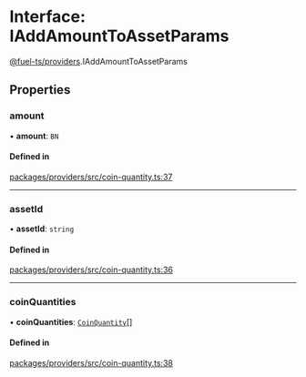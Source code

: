 # Interface: IAddAmountToAssetParams

[@fuel-ts/providers](/api/Providers/index.md).IAddAmountToAssetParams

## Properties

### amount

• **amount**: `BN`

#### Defined in

[packages/providers/src/coin-quantity.ts:37](https://github.com/FuelLabs/fuels-ts/blob/b7073a1e/packages/providers/src/coin-quantity.ts#L37)

___

### assetId

• **assetId**: `string`

#### Defined in

[packages/providers/src/coin-quantity.ts:36](https://github.com/FuelLabs/fuels-ts/blob/b7073a1e/packages/providers/src/coin-quantity.ts#L36)

___

### coinQuantities

• **coinQuantities**: [`CoinQuantity`](/api/Providers/index.md#coinquantity)[]

#### Defined in

[packages/providers/src/coin-quantity.ts:38](https://github.com/FuelLabs/fuels-ts/blob/b7073a1e/packages/providers/src/coin-quantity.ts#L38)
